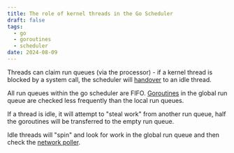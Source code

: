 ```yaml
---
title: The role of kernel threads in the Go Scheduler
draft: false
tags:
  - go
  - goroutines
  - scheduler
date: 2024-08-09
---
```


Threads can claim run queues (via the processor) - if a kernel thread is blocked by a system call, the scheduler will [handover](2408091856) to an idle thread.

All run queues within the go scheduler are FIFO. [Goroutines](2408091230) in the global run queue are checked less frequently than the local run queues.

If a thread is idle, it will attempt to "steal work" from another run queue, half the goroutines will be transferred to the empty run queue.

Idle threads will "spin" and look for work in the global run queue and then check the [network poller](2408091833).
